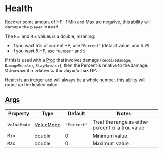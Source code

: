 # Health

Recover some amount of HP. If Min and Max are negative, this ability will damage the player instead.

The `Min` and `Max` values is a double, meaning:
- If you want 5% of current HP, use `"Percent"` (default value) and `0.05`
- If you want 5 HP, use `"Number"` and `5`

If this is used with a [Proc](004.0-Proc.md) that involves damage (`ReceiveDamage`, `DamageMonster`, `SlayMonster`), then the Percent is relative to the damage. Otherwise it is relative to the player's max HP.

Health is an integer and will always be a whole number, this ability will round up the healed value.

## [Args](~/api/TrinketTinker.Models.AbilityArgs.RangeArgs.yml)

| Property | Type | Default | Notes |
| -------- | ---- | ------- | ----- |
| `ValueMode` | [ValueMode](~/api/TrinketTinker.Models.AbilityArgs.ValueMode.yml) | `"Percent"` | Treat the range as either percent or a true value |
| `Min` | double | 0 | Minimum value. |
| `Max` | double | 0 | Maximum value. |
